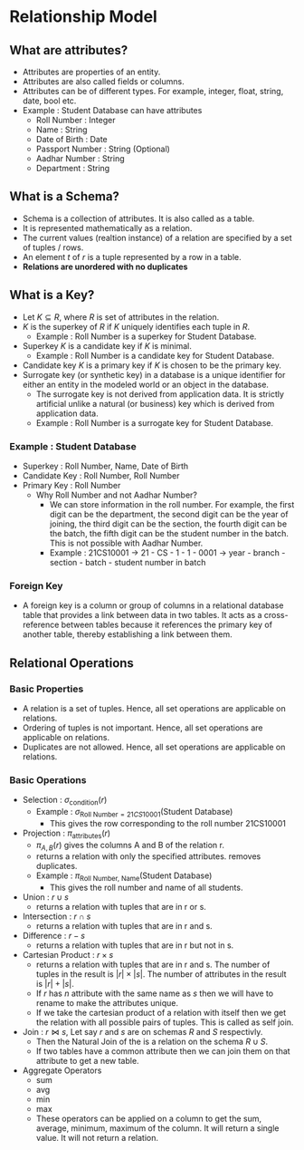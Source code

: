# Relationship Model

## What are attributes?

- Attributes are properties of an entity.
- Attributes are also called fields or columns.
- Attributes can be of different types. For example, integer, float, string, date, bool etc.
- Example : Student Database can have attributes
  - Roll Number : Integer
  - Name : String
  - Date of Birth : Date
  - Passport Number : String (Optional)
  - Aadhar Number : String
  - Department : String

## What is a Schema?

- Schema is a collection of attributes. It is also called as a table.
- It is represented mathematically as a relation.
- The current values (realtion instance) of a relation are specified by a set of tuples / rows.
- An element $t$ of $r$ is a tuple represented by a row in a table.
- **Relations are unordered with no duplicates**

## What is a Key?

- Let $K \subseteq R$, where $R$ is set of attributes in the relation.
- $K$ is the superkey of $R$ if $K$ uniquely identifies each tuple in $R$.
  - Example : Roll Number is a superkey for Student Database.
- Superkey $K$ is a candidate key if $K$ is minimal.
  - Example : Roll Number is a candidate key for Student Database.
- Candidate key $K$ is a primary key if $K$ is chosen to be the primary key.
- Surrogate key (or synthetic key) in a database is a unique identifier for either an entity in the modeled world or an object in the database.
  - The surrogate key is not derived from application data. It is strictly artificial unlike a natural (or business) key which is derived from application data.
  - Example : Roll Number is a surrogate key for Student Database.

### Example : Student Database

- Superkey : Roll Number, Name, Date of Birth
- Candidate Key : Roll Number, Roll Number
- Primary Key : Roll Number
  - Why Roll Number and not Aadhar Number?
    - We can store information in the roll number. For example, the first digit can be the department, the second digit can be the year of joining, the third digit can be the section, the fourth digit can be the batch, the fifth digit can be the student number in the batch. This is not possible with Aadhar Number.
    - Example : 21CS10001 $\rightarrow$ 21 - CS - 1 - 1 - 0001 $\rightarrow$ year - branch - section - batch - student number in batch

### Foreign Key

- A foreign key is a column or group of columns in a relational database table that provides a link between data in two tables. It acts as a cross-reference between tables because it references the primary key of another table, thereby establishing a link between them.

## Relational Operations

### Basic Properties

- A relation is a set of tuples. Hence, all set operations are applicable on relations.
- Ordering of tuples is not important. Hence, all set operations are applicable on relations.
- Duplicates are not allowed. Hence, all set operations are applicable on relations.

### Basic Operations

- Selection : $\sigma_{\text{condition}}(r)$
  - Example : $\sigma_{\text{Roll Number} = 21CS10001}(\text{Student Database})$
    - This gives the row corresponding to the roll number 21CS10001
- Projection : $\pi_{\text{attributes}}(r)$
  - $\pi_{A, B}(r)$ gives the columns A and B of the relation r.
  - returns a relation with only the specified attributes. removes duplicates.
  - Example : $\pi_{\text{Roll Number, Name}}(\text{Student Database})$
    - This gives the roll number and name of all students.
- Union : $r \cup s$
  - returns a relation with tuples that are in r or s.
- Intersection : $r \cap s$
  - returns a relation with tuples that are in r and s.
- Difference : $r - s$
  - returns a relation with tuples that are in r but not in s.
- Cartesian Product : $r \times s$
  - returns a relation with tuples that are in r and s. The number of tuples in the result is $|r| \times |s|$. The number of attributes in the result is $|r| + |s|$.
  - If $r$ has $n$ attribute with the same name as $s$ then we will have to rename to make the attributes unique.
  - If we take the cartesian product of a relation with itself then we get the relation with all possible pairs of tuples. This is called as self join.
- Join : $r \bowtie s$, Let say $r$ and $s$ are on schemas $R$ and $S$ respectivly.
  - Then the Natural Join of the is a relation on the schema $R \cup S$.
  - If two tables have a common attribute then we can join them on that attribute to get a new table.
- Aggregate Operators
  - $\text{sum}$
  - $\text{avg}$
  - $\text{min}$
  - $\text{max}$
  - These operators can be applied on a column to get the sum, average, minimum, maximum of the column. It will return a single value. It will not return a relation.
